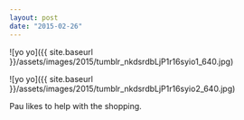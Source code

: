 ```yaml
---
layout: post
date: "2015-02-26"
---
```


![yo yo]({{ site.baseurl }}/assets/images/2015/tumblr_nkdsrdbLjP1r16syio1_640.jpg)

![yo yo]({{ site.baseurl }}/assets/images/2015/tumblr_nkdsrdbLjP1r16syio2_640.jpg)

Pau likes to help with the shopping.
